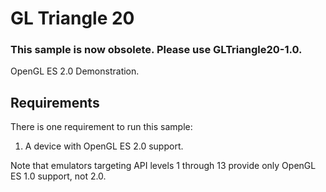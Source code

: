 GL Triangle 20
==============

### This sample is now obsolete. Please use GLTriangle20-1.0.

OpenGL ES 2.0 Demonstration.

Requirements
------------

There is one requirement to run this sample:

1. A device with OpenGL ES 2.0 support.

Note that emulators targeting API levels 1 through 13 provide only OpenGL ES 1.0 support, not 2.0.

